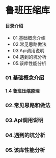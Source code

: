 # 鲁班压缩库
#### 目录介绍
- 01.基础概念介绍
- 02.常见思路做法
- 03.Api调用说明
- 04.遇到的坑分析
- 05.该库性能分析



### 01.基础概念介绍




#### 1.4 鲁班压缩原理



### 02.常见思路和做法




### 03.Api调用说明



### 04.遇到的坑分析



### 05.该库性能分析














